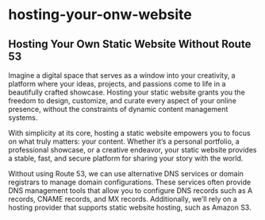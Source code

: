# hosting-your-onw-website
## Hosting Your Own Static Website Without Route 53

Imagine a digital space that serves as a window into your creativity, a platform where your ideas, projects, and passions come to life in a beautifully crafted showcase. Hosting your static website grants you the freedom to design, customize, and curate every aspect of your online presence, without the constraints of dynamic content management systems.

With simplicity at its core, hosting a static website empowers you to focus on what truly matters: your content. Whether it’s a personal portfolio, a professional showcase, or a creative endeavor, your static website provides a stable, fast, and secure platform for sharing your story with the world.

Without using Route 53, we can use alternative DNS services or domain registrars to manage domain configurations. These services often provide DNS management tools that allow you to configure DNS records such as A records, CNAME records, and MX records. Additionally, we’ll rely on a hosting provider that supports static website hosting, such as Amazon S3.
